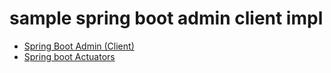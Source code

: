 # sample spring boot admin client impl

- [Spring Boot Admin (Client)](https://codecentric.github.io/spring-boot-admin/current/#getting-started)
- [Spring boot Actuators](https://docs.spring.io/spring-boot/docs/2.5.6/reference/html/actuator.html)

